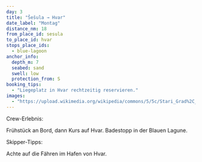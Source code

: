 ```yaml
---
day: 3
title: "Šešula → Hvar"
date_label: "Montag"
distance_nm: 18
from_place_id: sesula
to_place_id: hvar
stops_place_ids:
  - blue-lagoon
anchor_info:
  depth_m: 7
  seabed: sand
  swell: low
  protection_from: S
booking_tips:
  - "Liegeplatz in Hvar rechtzeitig reservieren."
images:
  - "https://upload.wikimedia.org/wikipedia/commons/5/5c/Stari_Grad%2C_Hvar.jpg"
---
```

Crew-Erlebnis:

Frühstück an Bord, dann Kurs auf Hvar. Badestopp in der Blauen Lagune.

Skipper-Tipps:

Achte auf die Fähren im Hafen von Hvar.
